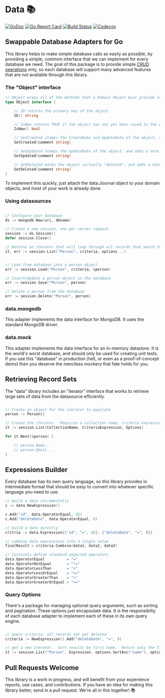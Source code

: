 # Data 📚

[![GoDoc](http://img.shields.io/badge/go-documentation-blue.svg?style=flat-square)](http://godoc.org/github.com/benpate/data)
[![Go Report Card](https://goreportcard.com/badge/github.com/benpate/data?style=flat-square)](https://goreportcard.com/report/github.com/benpate/data)
[![Build Status](http://img.shields.io/travis/benpate/data.svg?style=flat-square)](https://travis-ci.org/benpate/data)
[![Codecov](https://img.shields.io/codecov/c/github/benpate/data.svg?style=flat-square)](https://codecov.io/gh/benpate/data)

## Swappable Database Adapters for Go

This library helps to make simple database calls as easily as possible, by providing a simple, common interface that we can implement for every database we need.  The goal of this package is to provide simple [CRUD operations](https://en.wikipedia.org/wiki/Create%2C_read%2C_update_and_delete) only, so each database will support many advanced features that are not available through this library.

### The "Object" interface

```go
// Object wraps all of the methods that a Domain Object must provide to Presto
type Object interface {

    // ID returns the primary key of the object
    ID() string

    // IsNew returns TRUE if the object has not yet been saved to the database
    IsNew() bool

    // SetCreated stamps the CreateDate and UpdateDate of the object, and adds a note to the Journal.
    SetCreated(comment string)

    // SetUpdated stamps the UpdateDate of the object, and adds a note to the Journal.
    SetUpdated(comment string)

    // SetDeleted marks the object virtually "deleted", and adds a note to the Journal.
    SetDeleted(comment string)
}
```

To implement this quickly, just attach the data.Journal object to your domain objects, and most of your work is already done.

### Using datasources

```go

// Configure your database
ds := mongodb.New(uri, dbname)

// Create a new session, one per server request.
session := ds.Session()
defer session.Close()

// Returns an iterator that will loop through all records that match the provided criteria.
it, err := session.List("Person", criteria, options...)


// Load from database into a person object
err := session.Load("Person", criteria, &person)

// Insert/Update a person object in the database
err := session.Save("Person", person)

// Delete a person from the database
err := session.Delete("Person", person)

```

### data.mongodb

This adapter implements the data interface for MongoDB.  It uses the standard MongoDB driver.

### data.mock

This adapter implements the data interface for an in-memory datastore.  It is the world's worst database, and should only be used for creating unit tests.  If you use this "database" in production (hell, or even as a proof-of-concept demo) then you deserve the merciless mockery that fate holds for you.

## Retrieving Record Sets

The "data" library includes an "iterator" interface that works to retrieve large sets of data from the datasource efficiently.

```go

// Create an object for the iterator to populate
person := Person{}

// Create the iterator.  Requires a collection name, criteria expression (below), and options (also below, such as sorting and pagination)
it := session.List(CollectionName, CriteriaExpression, Options)

for it.Next(&person) {

    // person.Name...
    // person.Email...
}
```

## Expressions Builder

Every database has its own query language, so this library provides in intermediate format that should be easy to convert into whatever specific language you need to use.

```go
// build a data incrementally
c := data.NewExpression()

c.Add("id", data.OperatorEqual, 42)
c.Add("deleteDate", data.OperatorEqual, 0)

// build a data directly
critria := data.Expression{{"id", "=", 42}, {"deleteDate", "=", 0}}

// combine data expressions into a single value
finalResult = criteria.Combine(data1, data2, data3)

// Constants define standard expected operators
data.OperatorEqual          = "="
data.OperatorNotEqual       = "!="
data.OperatorLessThan       = "<"
data.OperatorLessOrEqual    = "<="
data.OperatorGreaterThan    = ">"
data.OperatorGreaterOrEqual = ">="
```

### Query Options

There's a package for managing optional query arguments, such as sorting and pagination.  These options just encapsulate data.  It is the responsibilty of 
each database adapter to implement each of these in its own query engine.

```go

// query criteria: all records not yet deleted
criteria := NewExpression().Add("deleteDate", "=", 0)

// get a new iterator.  Sort results by first name.  Return only the first 100 rows.
it := session.List("Person", Expression, options.SortAsc("name"), options.MaxRows(100))

```


## Pull Requests Welcome

This library is a work in progress, and will benefit from your experience reports, use cases, and contributions.  If you have an idea for making this library better, send in a pull request.  We're all in this together! 📚